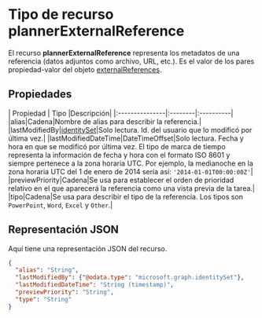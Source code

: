 # Tipo de recurso plannerExternalReference
<a id="plannerexternalreference-resource-type" class="xliff"></a>

El recurso **plannerExternalReference** representa los metadatos de una referencia (datos adjuntos como archivo, URL, etc.). Es el valor de los pares propiedad-valor del objeto [externalReferences](plannerexternalreferences.md).



## Propiedades
<a id="properties" class="xliff"></a>
| Propiedad     | Tipo   |Descripción|
|:---------------|:--------|:----------|
|alias|Cadena|Nombre de alias para describir la referencia.|
|lastModifiedBy|[identitySet](identityset.md)|Solo lectura. Id. del usuario que lo modificó por última vez.|
|lastModifiedDateTime|DateTimeOffset|Solo lectura. Fecha y hora en que se modificó por última vez. El tipo de marca de tiempo representa la información de fecha y hora con el formato ISO 8601 y siempre pertenece a la zona horaria UTC. Por ejemplo, la medianoche en la zona horaria UTC del 1 de enero de 2014 sería así: `'2014-01-01T00:00:00Z'`|
|previewPriority|Cadena|Se usa para establecer el orden de prioridad relativo en el que aparecerá la referencia como una vista previa de la tarea.|
|tipo|Cadena|Se usa para describir el tipo de la referencia. Los tipos son `PowerPoint`, `Word`, `Excel` y `Other`.|

## Representación JSON
<a id="json-representation" class="xliff"></a>
Aquí tiene una representación JSON del recurso.

<!-- {
  "blockType": "resource",
  "optionalProperties": [

  ],
  "@odata.type": "microsoft.graph.plannerExternalReference"
}-->

```json
{
  "alias": "String",
  "lastModifiedBy": {"@odata.type": "microsoft.graph.identitySet"},
  "lastModifiedDateTime": "String (timestamp)",
  "previewPriority": "String",
  "type": "String"
}

```

<!-- uuid: 8fcb5dbc-d5aa-4681-8e31-b001d5168d79
2015-10-25 14:57:30 UTC -->
<!-- {
  "type": "#page.annotation",
  "description": "plannerExternalReference resource",
  "keywords": "",
  "section": "documentation",
  "tocPath": ""
}-->